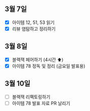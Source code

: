 ## 3월 7일

- [x] 아이템 12, 51, 53 읽기
- [x] 리뷰 염탐하고 정리하기

## 3월 8일

- [x] 블랙잭 페어하기 (4시간 ⬆️)
- [x] 아이템 78 정독 및 정리 (금요일 발표용)

## 3월 10일

- [ ] 블랙잭 리팩토링하기
- [ ] 아이템 78 발표 자료 PR 날리기
